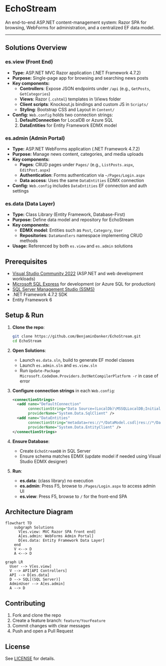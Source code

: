 # EchoStream

An end-to-end ASP.NET content-management system: Razor SPA for browsing, WebForms for administration, and a centralized EF data model.

---

## Solutions Overview

### es.view (Front End)
- **Type:** ASP.NET MVC Razor application (.NET Framework 4.7.2)
- **Purpose:** Single-page app for browsing and searching news posts
- **Key components:**
  - **Controllers**: Expose JSON endpoints under `/api` (e.g., `GetPosts`, `GetCategories`)
  - **Views**: Razor (`.cshtml`) templates in \Views folder
  - **Client scripts**: Knockout.js bindings and custom JS in `Scripts/`
  - **Styling**: Bootstrap CSS and Layout in `Content/`
- **Config:** `Web.config` holds two connection strings:
  1. **DefaultConnection** for LocalDB or Azure SQL
  2. **DataEntities** for Entity Framework EDMX model

### es.admin (Admin Portal)
- **Type:** ASP.NET WebForms application (.NET Framework 4.7.2)
- **Purpose:** Manage news content, categories, and media uploads
- **Key components:**
  - **Pages**: CRUD pages under `Pages/` (e.g., `ListPosts.aspx`, `EditPost.aspx`)
  - **Authentication**: Forms authentication via `~/Pages/Login.aspx`
  - **Data access**: Uses the same `DataEntities` EDMX connection
- **Config:** `Web.config` includes `DataEntities` EF connection and auth settings

### es.data (Data Layer)
- **Type:** Class Library (Entity Framework, Database-First)
- **Purpose:** Define data model and repository for EchoStream
- **Key components:**
  - **EDMX model**: Entities such as `Post`, `Category`, `User`
  - **Repositories**: `DataHandlers` namespace implementing CRUD methods
- **Usage:** Referenced by both `es.view` and `es.admin` solutions

## Prerequisites
- [Visual Studio Community 2022](https://visualstudio.microsoft.com/vs/community/) (ASP.NET and web development workloads)
- [Microsoft SQL Express](https://www.microsoft.com/en-us/sql-server/sql-server-downloads) for development (or Azure SQL for production)
- [SQL Server Management Studio (SSMS)](https://learn.microsoft.com/en-us/sql/ssms)
- .NET Framework 4.7.2 SDK
- Entity Framework 6

## Setup & Run

1. **Clone the repo**:
   ```bash
   git clone https://github.com/BenjaminDanker/EchoStream.git
   cd EchoStream
   ```

2. **Open Solutions**:
   - Launch `es.data.sln`, build to generate EF model classes
   - Launch `es.admin.sln` and `es.view.sln`
   - Run ```Update-Package Microsoft.CodeDom.Providers.DotNetCompilerPlatform -r``` in case of error

3. **Configure connection strings** in each `Web.config`:
   ```xml
   <connectionStrings>
     <add name="DefaultConnection"
          connectionString="Data Source=(LocalDb)\MSSQLLocalDB;Initial Catalog=EchoStreamDB;Integrated Security=True"
          providerName="System.Data.SqlClient" />
     <add name="DataEntities"
          connectionString="metadata=res://*/DataModel.csdl|res://*/DataModel.ssdl|res://*/DataModel.msl;provider=System.Data.SqlClient;provider connection string=\"Data Source=(LocalDb)\\MSSQLLocalDB;Initial Catalog=EchoStreamDB;Integrated Security=True;MultipleActiveResultSets=True\""
          providerName="System.Data.EntityClient" />
   </connectionStrings>
   ```

4. **Ensure Database**:
   - Create `EchoStreamDB` in SQL Server
   - Ensure schema matches EDMX (update model if needed using Visual Studio EDMX designer)

5. **Run**:
   - **es.data**: (class library) no execution
   - **es.admin**: Press F5, browse to `/Pages/Login.aspx` to access admin UI
   - **es.view**: Press F5, browse to `/` for the front-end SPA

## Architecture Diagram

```mermaid
flowchart TD
    subgraph Solutions
      V[es.view: MVC Razor SPA front end]
      A[es.admin: WebForms Admin Portal]
      D[es.data: Entity Framework Data Layer]
    end
    V <--> D
    A <--> D
```

```mermaid
graph LR
  User --> V[es.view]
  V --> API[API Controllers]
  API --> D[es.data]
  D --> SQL[(SQL Server)]
  AdminUser --> A[es.admin]
  A --> D
```

## Contributing
1. Fork and clone the repo
2. Create a feature branch: `feature/YourFeature`
3. Commit changes with clear messages
4. Push and open a Pull Request

## License
See [LICENSE](LICENSE) for details.
